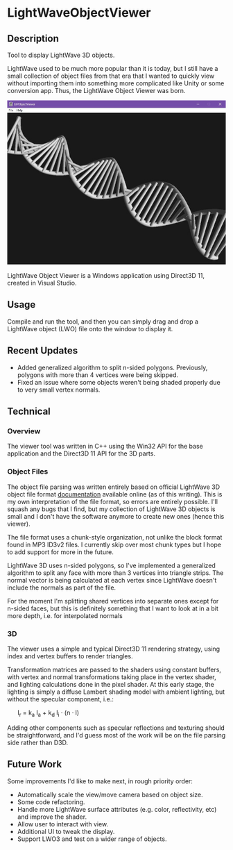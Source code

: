 # LightWaveObjectViewer

## Description

Tool to display LightWave 3D objects.

LightWave used to be much more popular than it is today, but I still have a small collection 
of object files from that era that I wanted to quickly view without importing them into 
something more complicated like Unity or some conversion app. Thus, the LightWave Object Viewer was born.

![LightWave Object Viewer window](https://github.com/laubryan/LightWaveObjectViewer/blob/d7e8c6f5fca593d408ac1295b6c5933de80bde98/Screenshots/screenshot-1.jpg?raw=true)

LightWave Object Viewer is a Windows application using Direct3D 11, created in Visual Studio.


## Usage

Compile and run the tool, and then you can simply drag and drop a LightWave object (LWO) 
file onto the window to display it.

## Recent Updates

- Added generalized algorithm to split n-sided polygons. Previously, polygons with more than 4 vertices were being skipped.
- Fixed an issue where some objects weren't being shaded properly due to very small vertex normals.

## Technical

### Overview

The viewer tool was written in C++ using the Win32 API for the base application and the Direct3D 11 API for the 3D parts.

### Object Files

The object file parsing was written entirely based on official LightWave 3D object file format [documentation](https://static.lightwave3d.com/sdk/2019/html/filefmts/lwo2.html) available online (as of this writing). This is my own 
interpretation of the file format, so errors are entirely possible. I'll squash any bugs that I find, but my collection 
of LightWave 3D objects is small and I don't have the software anymore to create new ones (hence this viewer).

The file format uses a chunk-style organization, not unlike the block format found in MP3 ID3v2 files. I currently skip 
over most chunk types but I hope to add support for more in the future.

LightWave 3D uses n-sided polygons, so I've implemented a generalized algorithm to split any face with more than 3 vertices 
into triangle strips. The normal vector is being calculated at each vertex since LightWave doesn't include the normals as 
part of the file.

For the moment I'm splitting shared vertices into separate ones except for n-sided faces, but this is definitely something 
that I want to look at in a bit more depth, i.e. for interpolated normals


### 3D

The viewer uses a simple and typical Direct3D 11 rendering strategy, using index and vertex buffers to render triangles.

Transformation matrices are passed to the shaders using constant buffers, with vertex and normal transformations taking 
place in the vertex shader, and lighting calculations done in the pixel shader. At this early stage, the lighting is 
simply a diffuse Lambert shading model with ambient lighting, but without the specular component, i.e.:

&nbsp; &nbsp; &nbsp; I<sub>r</sub> = k<sub>a</sub> I<sub>a</sub> + k<sub>d</sub> I<sub>i</sub> &#183; (n &#183; l)

Adding other components such as specular reflections and texturing should be straightforward, and I'd guess most of the 
work will be on the file parsing side rather than D3D.

## Future Work

Some improvements I'd like to make next, in rough priority order:

- Automatically scale the view/move camera based on object size.
- Some code refactoring.
- Handle more LightWave surface attributes (e.g. color, reflectivity, etc) and improve the shader.
- Allow user to interact with view.
- Additional UI to tweak the display.
- Support LWO3 and test on a wider range of objects.
